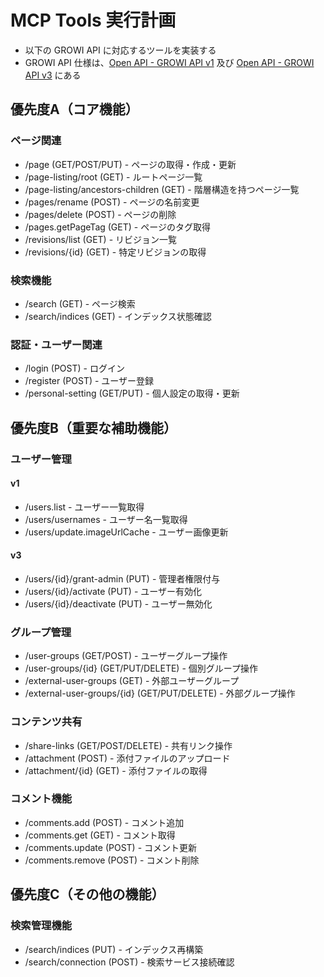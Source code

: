# MCP Tools 実行計画

- 以下の GROWI API に対応するツールを実装する
- GROWI API 仕様は、[Open API - GROWI API v1](../openapi/openapi-v1.json) 及び [Open API - GROWI API v3](../openapi/openapi-v3.json) にある


## 優先度A（コア機能）

### ページ関連
- /page (GET/POST/PUT) - ページの取得・作成・更新
- /page-listing/root (GET) - ルートページ一覧
- /page-listing/ancestors-children (GET) - 階層構造を持つページ一覧
- /pages/rename (POST) - ページの名前変更
- /pages/delete (POST) - ページの削除
- /pages.getPageTag (GET) - ページのタグ取得
- /revisions/list (GET) - リビジョン一覧
- /revisions/{id} (GET) - 特定リビジョンの取得

### 検索機能
- /search (GET) - ページ検索
- /search/indices (GET) - インデックス状態確認
### 認証・ユーザー関連
- /login (POST) - ログイン
- /register (POST) - ユーザー登録
- /personal-setting (GET/PUT) - 個人設定の取得・更新

## 優先度B（重要な補助機能）
### ユーザー管理
#### v1
- /users.list - ユーザー一覧取得
- /users/usernames - ユーザー名一覧取得
- /users/update.imageUrlCache - ユーザー画像更新
#### v3
- /users/{id}/grant-admin (PUT) - 管理者権限付与
- /users/{id}/activate (PUT) - ユーザー有効化
- /users/{id}/deactivate (PUT) - ユーザー無効化
### グループ管理
- /user-groups (GET/POST) - ユーザーグループ操作
- /user-groups/{id} (GET/PUT/DELETE) - 個別グループ操作
- /external-user-groups (GET) - 外部ユーザーグループ
- /external-user-groups/{id} (GET/PUT/DELETE) - 外部グループ操作
### コンテンツ共有
- /share-links (GET/POST/DELETE) - 共有リンク操作
- /attachment (POST) - 添付ファイルのアップロード
- /attachment/{id} (GET) - 添付ファイルの取得
### コメント機能
- /comments.add (POST) - コメント追加
- /comments.get (GET) - コメント取得
- /comments.update (POST) - コメント更新
- /comments.remove (POST) - コメント削除

## 優先度C（その他の機能）
### 検索管理機能
- /search/indices (PUT) - インデックス再構築
- /search/connection (POST) - 検索サービス接続確認